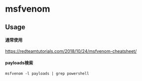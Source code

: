 # msfvenom

## Usage

#### 通常使用

https://redteamtutorials.com/2018/10/24/msfvenom-cheatsheet/

#### payloads検索

```
msfvenom -l payloads | grep powershell
```
